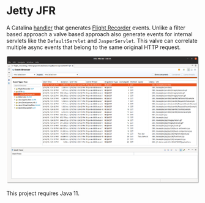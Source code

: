 
Jetty JFR
=========

A Catalina [handler](https://www.eclipse.org/jetty/documentation/9.4.x/architecture.html#_handlers) that generates [Flight Recorder](https://openjdk.java.net/jeps/328) events. Unlike a filter based approach a valve based approach also generate events for internal servlets like the `DefaultServlet` and `JasperServlet`. This valve can correlate multiple async events that belong to the same original HTTP request.


![Flight Recording of some HTTP requests](https://github.com/marschall/catalina-jfr/raw/master/src/main/javadoc/Screenshot.png)

This project requires Java 11.

